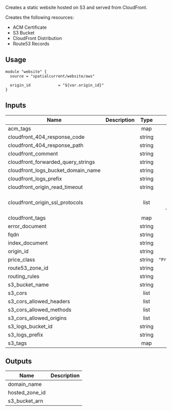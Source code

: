 <!-- BEGINNING OF PRE-COMMIT-TERRAFORM DOCS HOOK -->
Creates a static website hosted on S3 and served from CloudFront.

Creates the following resources:

* ACM Certificate
* S3 Bucket
* CloudFront Distribution
* Route53 Records

## Usage

```hcl
module "website" {
  source = "spatialcurrent/website/aws"

  origin_id            = "${var.origin_id}"
}
```

## Inputs

| Name | Description | Type | Default | Required |
|------|-------------|:----:|:-----:|:-----:|
| acm\_tags |  | map | `{}` | no |
| cloudfront\_404\_response\_code |  | string | `"404"` | no |
| cloudfront\_404\_response\_path |  | string | `""` | no |
| cloudfront\_comment |  | string | n/a | yes |
| cloudfront\_forwarded\_query\_strings |  | string | `"false"` | no |
| cloudfront\_logs\_bucket\_domain\_name |  | string | n/a | yes |
| cloudfront\_logs\_prefix |  | string | `""` | no |
| cloudfront\_origin\_read\_timeout |  | string | `"5"` | no |
| cloudfront\_origin\_ssl\_protocols |  | list | `[ "SSLv3", "TLSv1", "TLSv1.1", "TLSv1.2" ]` | no |
| cloudfront\_tags |  | map | `{}` | no |
| error\_document |  | string | `""` | no |
| fqdn |  | string | n/a | yes |
| index\_document |  | string | `""` | no |
| origin\_id |  | string | n/a | yes |
| price\_class |  | string | `"PriceClass_100"` | no |
| route53\_zone\_id |  | string | n/a | yes |
| routing\_rules |  | string | `""` | no |
| s3\_bucket\_name |  | string | n/a | yes |
| s3\_cors |  | list | `[]` | no |
| s3\_cors\_allowed\_headers |  | list | `[]` | no |
| s3\_cors\_allowed\_methods |  | list | `[]` | no |
| s3\_cors\_allowed\_origins |  | list | `[]` | no |
| s3\_logs\_bucket\_id |  | string | n/a | yes |
| s3\_logs\_prefix |  | string | `"logs/s3"` | no |
| s3\_tags |  | map | `{}` | no |

## Outputs

| Name | Description |
|------|-------------|
| domain\_name |  |
| hosted\_zone\_id |  |
| s3\_bucket\_arn |  |

<!-- END OF PRE-COMMIT-TERRAFORM DOCS HOOK -->
